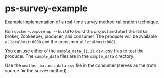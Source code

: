 # ps-survey-example
Example implementation of a real-time survey method calibration technique.

Run `docker-compose up --build` to build the project and start the Kafka broker, Zookeeper, producer, and consumer. The producer will be available at `localhost:8080` and the consumer at `localhost:8081`.

You can use either of the `sample_data_{1,2}.csv` .csv files to test the producer. The `sample_data` files are in the `sample_data` directory.

Use the `weather_balloon_data.csv` file in the consumer (serves as the truth source for the survey method).


